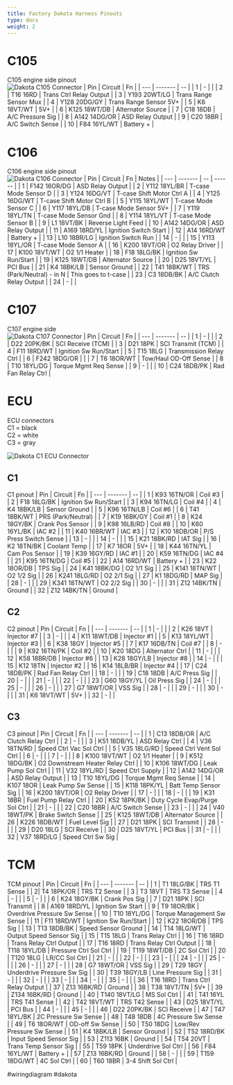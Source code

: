 ```yaml
---
title: Factory Dakota Harness Pinouts
type: docs
weight: 2
---
```


# C105
C105 engine side pinout  
![Dakota C105 Connector](/images/dakota-c105.png)
| Pin | Circuit | Fn |
| --- | ------- | -- |
| 1 | - | |
| 2 | T16 16RD | Trans Ctrl Relay Output |
| 3 | Y193 20WT/LG | Trans Range Sensor Mux |
| 4 | Y128 20DG/GY | Trans Range Sensor 5V+ |
| 5 | K6 18VT/WT | 5V+ |
| 6 | K125 18WT/DB | Alternator Source |
| 7 | C18 18DB | A/C Pressure Sig |
| 8 | A142 14DG/OR | ASD Relay Output |
| 9 | C20 18BR | A/C Switch Sense |
| 10 | F84 16YL/WT | Battery + |

# C106
C106 engine side pinout  
![Dakota C106 Connector](/images/dakota-c106.png)
| Pin | Circuit | Fn | Notes |
| --- | ------- | -- | ------ |
| 1 | F142 16OR/DG | ASD Relay Output |
| 2 | Y112 18YL/BR | T-case Mode Sensor D |
| 3 | Y124 16DG/VT | T-case Shift Motor Ctrl A |
| 4 | Y125 16DG/WT | T-case Shift Motor Ctrl B |
| 5 | Y115 18YL/WT | T-case Mode Sensor C |
| 6 | Y117 18YL/DB | T-case Mode Sensor 5V+ |
| 7 | Y119 18YL/TN | T-case Mode Sensor Gnd |
| 8 | Y114 18YL/VT | T-case Mode Sensor B |
| 9 | L1 18VT/BK | Reverse Light Feed |
| 10 | A142 14DG/OR | ASD Relay Output |
| 11 | A169 18RD/YL | Ignition Switch Start |
| 12 | A14 16RD/WT | Battery + |
| 13 | L10 18BR/LG | Ignition Switch Run |
| 14 | - | |
| 15 | Y113 18YL/OR | T-case Mode Sensor A |
| 16 | K200 18VT/OR | O2 Relay Driver |
| 17 | K100 18VT/WT | O2 1/1 Heater |
| 18 | F18 18LG/BK | Ignition Sw Run/Start |
| 19 | K125 18WT/DB | Alternator Source |
| 20 | D25 18VT/YL | PCI Bus |
| 21 | K4 18BK/LB | Sensor Ground |
| 22 | T41 18BK/WT | TRS (Park/Neutral) - in N | This goes to t-case |
| 23 | C3 18DB/BK | A/C Clutch Relay Output |
| 24 | - | |

# C107
C107 engine side  
![Dakota C107 Connector](/images/dakota-c107.png)
| Pin | Circuit | Fn |
| --- | ------- | -- |
| 1 | - | |
| 2 | D22 20PK/BK | SCI Receive (TCM) |
| 3 | D21 18PK | SCI Transmit (TCM) |
| 4 | F11 18RD/WT | Ignition Sw Run/Start |
| 5 | T15 18LG | Transmission Relay Ctrl |
| 6 | F242 18DG/OR | |
| 7 | T6 18OR/WT | Tow/Haul OD-Off Sense |
| 8 | T10 18YL/DG | Torque Mgmt Req Sense |
| 9 | - | |
| 10 | C24 18DB/PK | Rad Fan Relay Ctrl |

# ECU
ECU connectors  
C1 = black  
C2 = white  
C3 = gray

![Dakota C1 ECU Connector](/images/dakota-c1.png)

## C1
C1 pinout
| Pin | Circuit | Fn |
| --- | ------- | -- |
| 1 | K93 16TN/OR | Coil #3 |
| 2 | F18 18LG/BK | Ignition Sw Run/Start |
| 3 | K94 16TN/LG | Coil #4 |
| 4 | K4 18BK/LB | Sensor Ground |
| 5 | K96 16TN/LB | Coil #6 |
| 6 | T41 18BK/WT | PRS (Park/Neutral) |
| 7 | K19 16BK/GY | Coil #1 |
| 8 | K24 18GY/BK | Crank Pos Sensor |
| 9 | K98 16LB/RD | Coil #8 |
| 10 | K60 16YL/BK | IAC #2 |
| 11 | K40 16BR/WT | IAC #3 |
| 12 | K10 18DB/OR | P/S Press Switch Sense |
| 13 | - | |
| 14 | - | |
| 15 | K21 18BK/RD | IAT Sig |
| 16 | K2 18TN/BK | Coolant Temp |
| 17 | K7 18OR | 5V+ |
| 18 | K44 16TN/YL | Cam Pos Sensor |
| 19 | K39 16GY/RD | IAC #1 |
| 20 | K59 16TN/DG | IAC #4 |
| 21 | K95 16TN/DG | Coil #5 |
| 22 | A14 16RD/WT | Battery + |
| 23 | K22 18OR/DB | TPS Sig |
| 24 | K41 18BK/DG | O2 1/1 Sig |
| 25 | K141 18TN/WT | O2 1/2 Sig |
| 26 | K241 18LG/RD | O2 2/1 Sig |
| 27 | K1 18DG/RD | MAP Sig |
| 28 | - | |
| 29 | K341 18TN/WT | O2 2/2 Sig |
| 30 | - | |
| 31 | Z12 14BK/TN | Ground |
| 32 | Z12 14BK/TN | Ground |

## C2
C2 pinout
| Pin | Circuit | Fn |
| --- | ------- | -- |
| 1 | - | |
| 2 | K26 18VT | Injector #7 |
| 3 | - | |
| 4 | K11 18WT/DB | Injector #1 |
| 5 | K13 18YL/WT | Injector #3 |
| 6 | K38 18GY | Injector #5 |
| 7 | K17 16DB/TN | Coil #7 |
| 8 | - | |
| 9 | K92 16TN/PK | Coil #2 |
| 10 | K20 18DG | Alternator Ctrl |
| 11 | - | |
| 12 | K58 18BR/DB | Injector #6 |
| 13 | K28 18GY/LB | Injector #8 |
| 14 | - | |
| 15 | K12 18TN | Injector #2 |
| 16 | K14 18LB/BR | Injector #4 |
| 17 | C24 18DB/PK | Rad Fan Relay Ctrl |
| 18 | - | |
| 19 | C18 18DB | A/C Press Sig |
| 20 | - | |
| 21 | - | |
| 22 | - | |
| 23 | G60 18GY/YL | Oil Press Sig |
| 24 | - | |
| 25 | - | |
| 26 | - | |
| 27 | G7 18WT/OR | VSS Sig |
| 28 | - | |
| 29 | - | |
| 30 | - | |
| 31 | K6 18VT/WT | 5V+ |
| 32 | - | |

## C3
C3 pinout
| Pin | Circuit | Fn |
| --- | ------- | -- |
| 1 | C13 18DB/OR | A/C Clutch Relay Ctrl |
| 2 | - | |
| 3 | K51 18DB/YL | ASD Relay Ctrl |
| 4 | V36 18TN/RD | Speed Ctrl Vac Sol Ctrl |
| 5 | V35 18LG/RD | Speed Ctrl Vent Sol Ctrl |
| 6 | - | |
| 7 | - | |
| 8 | K100 18VT/WT | O2 1/1 Heater |
| 9 | K512 18DG/BK | O2 Downstream Heater Relay Ctrl |
| 10 | K106 18WT/DG | Leak Pump Sol Ctrl |
| 11 | V32 18YL/RD | Speed Ctrl Supply |
| 12 | A142 14DG/OR | ASD Relay Output |
| 13 | T10 18YL/DG | Torque Mgmt Req Sense |
| 14 | K107 18OR | Leak Pump Sw Sense |
| 15 | K118 18PK/YL | Batt Temp Sensor Sig |
| 16 | K200 18VT/OR | O2 Relay Driver |
| 17 | - | |
| 18 | - | |
| 19 | K31 18BR | Fuel Pump Relay Ctrl |
| 20 | K52 18PK/BK | Duty Cycle Evap/Purge Sol Ctrl |
| 21 | - | |
| 22 | C20 18BR | A/C Switch Sense |
| 23 | - | |
| 24 | V40 18WT/PK | Brake Switch Sense |
| 25 | K125 18WT/DB | Alternator Source |
| 26 | K226 18DB/WT | Fuel Level Sig |
| 27 | D21 18PK | SCI Transmit |
| 28 | - | |
| 29 | D20 18LG | SCI Receive |
| 30 | D25 18VT/YL | PCI Bus |
| 31 | - | |
| 32 | V37 18RD/LG | Speed Ctrl Sw Sig |

# TCM
TCM pinout
| Pin | Circuit | Fn |
| --- | ------- | -- |
| 1 | T1 18LG/BK | TRS T1 Sense |
| 2| T4 18PK/OR | TRS T2 Sense |
| 3 | T3 18VT | TRS T3 Sense |
| 4 | - | |
| 5 | - | |
| 6 | K24 18GY/BK | Crank Pos Sig |
| 7 | D21 18PK | SCI Transmit |
| 8 | A169 18RD/YL | Ignition Sw Start |
| 9 | T9 18OR/BK | Overdrive Pressure Sw Sense |
| 10 | T10 18YL/DG | Torque Management Sw Sense |
| 11 | F11 18RD/WT | Ignition Sw Run/Start |
| 12 | K22 18OR/DB | TPS Sig |
| 13 | T13 18DB/BK | Speed Sensor Ground |
| 14 | T14 18LG/WT | Output Speed Sensor Sig |
| 15 | T15 18LG | Trans Relay Ctrl |
| 16 | T16 18RD | Trans Relay Ctrl Output |
| 17 | T16 18RD | Trans Relay Ctrl Output |
| 18 | T118 18YL/DB | Pressure Ctrl Sol Ctrl |
| 19 | T119 18WT/DB | 2C Sol Ctrl |
| 20 | T120 18LG | LR/CC Sol Ctrl |
| 21 | - | |
| 22 | - | |
| 23 | - | |
| 24 | - | |
| 25 | - | |
| 26 | - | |
| 27 | - | |
| 28 | G7 18WT/OR | VSS Sig |
| 29 | T29 18GY | Underdrive Pressure Sw Sig |
| 30 | T39 18GY/LB | Line Pressure Sig |
| 31 | - | |
| 32 | - | |
| 33 | - | |
| 34 | - | |
| 35 | - | |
| 36 | T16 18RD | Trans Ctrl Relay Output |
| 37 | Z13 16BK/RD | Ground |
| 38 | T38 18VT/TN | 5V+ |
| 39 | Z134 16BK/RD | Ground |
| 40 | T140 18VT/LG | MS Sol Ctrl |
| 41 | T41 16YL | TRS T41 Sense |
| 42 | T42 18VT/WT | TRS T42 Sense |
| 43 | D25 18VT/YL | PCI Bus |
| 44 | - | |
| 45 | - | |
| 46 | D22 20PK/BK | SCI Receive |
| 47 | T47 18YL/BK | 2C Pressure Sw Sense |
| 48 | T48 18DB | 4C Pressure Sw Sense |
| 49 | T6 18OR/WT | OD-off Sw Sense |
| 50 | T50 18DG | Low/Rev Pressure Sw Sense |
| 51 | K4 18BK/LB | Sensor Ground |
| 52 | T52 18RD/BK | Input Speed Sensor Sig |
| 53 | Z113 16BK | Ground |
| 54 | T54 20VT | Trans Temp Sensor Sig |
| 55 | T59 18PK | Underdrive Sol Ctrl |
| 56 | F84 16YL/WT | Battery + |
| 57 | Z13 16BK/RD | Ground |
| 58 | - | |
| 59 | T159 18DG/WT | 4C Sol Ctrl |
| 60 | T60 18BR | 3-4 Shift Sol Ctrl |

#wiringdiagram #dakota 